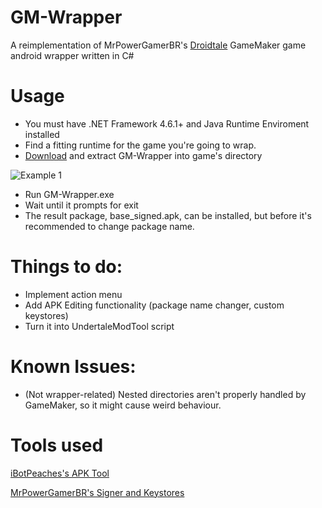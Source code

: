 
# GM-Wrapper

A reimplementation of MrPowerGamerBR's [Droidtale](https://github.com/MrPowerGamerBR/Droidtale/) GameMaker game android wrapper written in C#

# Usage

- You must have .NET Framework 4.6.1+ and Java Runtime Enviroment installed
- Find a fitting runtime for the game you're going to wrap.
- [Download](https://github.com/toarch7/GM-Wrapper/releases) and extract GM-Wrapper into game's directory

![Example 1](https://i.imgur.com/ltF6HWG.png)
- Run GM-Wrapper.exe 
- Wait until it prompts for exit
- The result package, base_signed.apk, can be installed, but before it's recommended to change package name.

# Things to do:

- Implement action menu
- Add APK Editing functionality (package name changer, custom keystores)
- Turn it into UndertaleModTool script

# Known Issues:

- (Not wrapper-related) Nested directories aren't properly handled by GameMaker, so it might cause weird behaviour.

# Tools used
[iBotPeaches's APK Tool](https://github.com/iBotPeaches/Apktool)

[MrPowerGamerBR's Signer and Keystores](https://github.com/MrPowerGamerBR/Droidtale)